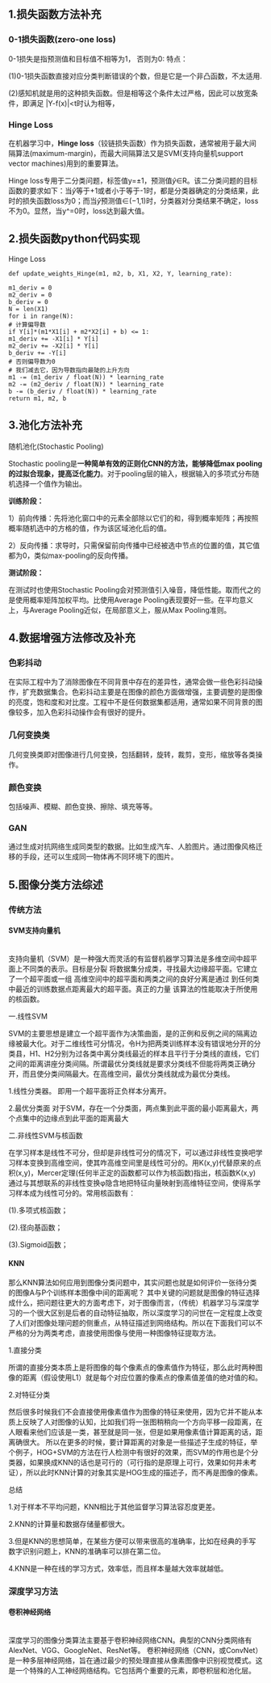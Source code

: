 ## 1.损失函数方法补充 ##
### 0-1损失函数(zero-one loss)
0-1损失是指预测值和目标值不相等为1， 否则为0:
特点：

(1)0-1损失函数直接对应分类判断错误的个数，但是它是一个非凸函数，不太适用.

(2)感知机就是用的这种损失函数。但是相等这个条件太过严格，因此可以放宽条件，即满足 |Y-f(x)|<t时认为相等，

### Hinge Loss 

在机器学习中，**Hinge loss**（铰链损失函数）作为损失函数，通常被用于最大间隔算法(maximum-margin)，而最大间隔算法又是SVM(支持向量机support vector machines)用到的重要算法。

Hinge loss专用于二分类问题，标签值y=±1，预测值$\hat{y}$∈R。该二分类问题的目标函数的要求如下：当$\hat{y}$等于+1或者小于等于-1时，都是分类器确定的分类结果，此时的损失函数loss为0；而当$\hat{y}$预测值∈(−1,1)时，分类器对分类结果不确定，loss不为0。显然，当y^=0时，loss达到最大值。


## 2.损失函数python代码实现 ##
Hinge Loss

    def update_weights_Hinge(m1, m2, b, X1, X2, Y, learning_rate):   

    m1_deriv = 0
    m2_deriv = 0
    b_deriv = 0
    N = len(X1)
    for i in range(N):
    # 计算偏导数
    if Y[i]*(m1*X1[i] + m2*X2[i] + b) <= 1:
    m1_deriv += -X1[i] * Y[i]
    m2_deriv += -X2[i] * Y[i]
    b_deriv += -Y[i]
    # 否则偏导数为0
    # 我们减去它，因为导数指向最陡的上升方向
    m1 -= (m1_deriv / float(N)) * learning_rate
    m2 -= (m2_deriv / float(N)) * learning_rate
    b -= (b_deriv / float(N)) * learning_rate
    return m1, m2, b

## 3.池化方法补充 ##
随机池化(Stochastic Pooling)

Stochastic pooling是**一种简单有效的正则化CNN的方法，能够降低max pooling的过拟合现象，提高泛化能力**。对于pooling层的输入，根据输入的多项式分布随机选择一个值作为输出。

**训练阶段：**

1）前向传播：先将池化窗口中的元素全部除以它们的和，得到概率矩阵；再按照概率随机选中的方格的值，作为该区域池化后的值。

2）反向传播：求导时，只需保留前向传播中已经被选中节点的位置的值，其它值都为0，类似max-pooling的反向传播。

**测试阶段：**

在测试时也使用Stochastic Pooling会对预测值引入噪音，降低性能。取而代之的是使用概率矩阵加权平均。比使用Average Pooling表现要好一些。在平均意义上，与Average Pooling近似，在局部意义上，服从Max Pooling准则。

## 4.数据增强方法修改及补充 ##
### 色彩抖动

在实际工程中为了消除图像在不同背景中存在的差异性，通常会做一些色彩抖动操作，扩充数据集合。色彩抖动主要是在图像的颜色方面做增强，主要调整的是图像的亮度，饱和度和对比度。工程中不是任何数据集都适用，通常如果不同背景的图像较多，加入色彩抖动操作会有很好的提升。

### 几何变换类

几何变换类即对图像进行几何变换，包括翻转，旋转，裁剪，变形，缩放等各类操作。

### 颜色变换

包括噪声、模糊、颜色变换、擦除、填充等等。

### GAN

通过生成对抗网络生成同类型的数据。比如生成汽车、人脸图片。通过图像风格迁移的手段，还可以生成同一物体再不同环境下的图片。

## 5.图像分类方法综述 ##
### 传统方法

#### SVM支持向量机<br></br>
支持向量机（SVM）是一种强大而灵活的有监督机器学习算法是多维空间中超平面上不同类的表示。目标是分裂
将数据集分成类，寻找最大边缘超平面。它建立了一个超平面或一组
高维空间中的超平面和两类之间的良好分离是通过
到任何类中最近的训练数据点距离最大的超平面。真正的力量
该算法的性能取决于所使用的核函数。  

一.线性SVM

SVM的主要思想是建立一个超平面作为决策曲面，是的正例和反例之间的隔离边缘被最大化。对于二维线性可分情况，令H为把两类训练样本没有错误地分开的分类县，H1、H2分别为过各类中离分类线最近的样本且平行于分类线的直线，它们之间的距离讲座分类间隔。所谓最优分类线就是要求分类线不但能将两类正确分开，而且使分类间隔最大。在高维空间，最优分类线就成为最优分类线。

1.线性分类器。
即用一个超平面将正负样本分离开。

2.最优分类面
对于SVM，存在一个分类面，两点集到此平面的最小距离最大，两个点集中的边缘点到此平面的距离最大

二.非线性SVM与核函数

在学习样本是线性不可分，但却是非线性可分的情况下，可以通过非线性变换吧学习样本变换到高维空间，使其咋高维空间里是线性可分的。用K(x,y)代替原来的点积(x,y)，Mercer定理(任何半正定的函数都可以作为核函数)指出，核函数K(x,y)通过与其想联系的非线性变换φ隐含地把特征向量映射到高维特征空间，使得系学习样本成为线性可分的。常用核函数有：

(1).多项式核函数；

(2).径向基函数；

(3).Sigmoid函数；

#### KNN ####
那么KNN算法如何应用到图像分类问题中，其实问题也就是如何评价一张待分类的图像A与P个训练样本图像中间的距离呢？
其中关键的问题就是图像的特征选择成什么，把问题往更大的方面考虑下，对于图像而言，（传统）机器学习与深度学习的一个很大区别是后者的自动特征抽取，所以深度学习的问世在一定程度上改变了人们对图像处理问题的侧重点，从特征描述到网络结构。所以在下面我们可以不严格的分为两类考虑，直接使用图像与使用一种图像特征提取方法。

1.直接分类

所谓的直接分类本质上是将图像的每个像素点的像素值作为特征，那么此时两种图像的距离（假设使用L1）就是每个对应位置的像素点的像素值差值的绝对值的和。

2.对特征分类

然后很多时候我们不会直接使用像素值作为图像的特征来使用，因为它并不能从本质上反映了人对图像的认知，比如我们将一张图稍稍向一个方向平移一段距离，在人眼看来他们应该是一类，甚至就是同一张，但是如果用像素值计算距离的话，距离确很大。
所以在更多的时候，要计算距离的对象是一些描述子生成的特征，举个例子，HOG+SVM的方法在行人检测中有很好的效果，而SVM的作用也是个分类器，如果换成KNN的话也是可行的（可行指的是原理上可行，效果如何并未考证），所以此时KNN计算的对象其实是HOG生成的描述子，而不再是图像的像素。

总结

1.对于样本不平均问题，KNN相比于其他监督学习算法容忍度更差。

2.KNN的计算量和数据存储量都很大。

3.但是KNN的思想简单，在某些方便可以带来很高的准确率，比如在经典的手写数字识别问题上，KNN的准确率可以排在第二位。

4.KNN是一种在线的学习方式，效率低，而且样本量越大效率就越低。
### 深度学习方法

#### 卷积神经网络<br></br>
深度学习的图像分类算法主要基于卷积神经网络CNN。典型的CNN分类网络有AlexNet、VGG、GoogleNet、ResNet等。
卷积神经网络（CNN，或ConvNet）是一种多层神经网络，旨在通过最少的预处理直接从像素图像中识别视觉模式。这是一个特殊的人工神经网络结构。它包括两个重要的元素，即卷积层和池化层。
<br></br>




```python

```
